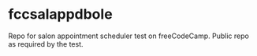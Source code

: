 # fccsalappdbole
Repo for salon appointment scheduler test on freeCodeCamp. Public repo as required by the test.

